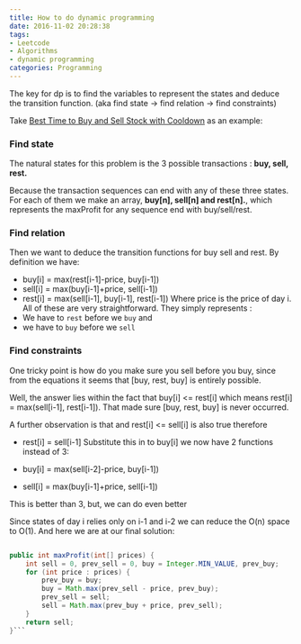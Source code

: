 ```yaml
---
title: How to do dynamic programming
date: 2016-11-02 20:28:38
tags:
- Leetcode
- Algorithms
- dynamic programming
categories: Programming
---
```

The key for dp is to find the variables to represent the states and deduce the transition function. (aka find state -> find relation -> find constraints)
<!-- more -->

Take [Best Time to Buy and Sell Stock with Cooldown](https://leetcode.com/problems/best-time-to-buy-and-sell-stock-with-cooldown/) as an example:

### Find state
The natural states for this problem is the 3 possible transactions : **buy, sell, rest.**

Because the transaction sequences can end with any of these three states. For each of them we make an array, **buy[n], sell[n] and rest[n].**, which represents the maxProfit for any sequence end with buy/sell/rest.

### Find relation
Then we want to deduce the transition functions for buy sell and rest. By definition we have:

- buy[i]  = max(rest[i-1]-price, buy[i-1])
- sell[i] = max(buy[i-1]+price, sell[i-1])
- rest[i] = max(sell[i-1], buy[i-1], rest[i-1])
Where price is the price of day i. All of these are very straightforward. They simply represents :
- We have to `rest` before we `buy` and
- we have to `buy` before we `sell`

### Find constraints
One tricky point is how do you make sure you sell before you buy, since from the equations it seems that [buy, rest, buy] is entirely possible.

Well, the answer lies within the fact that buy[i] <= rest[i] which means rest[i] = max(sell[i-1], rest[i-1]). That made sure [buy, rest, buy] is never occurred.

A further observation is that and rest[i] <= sell[i] is also true therefore

- rest[i] = sell[i-1]
Substitute this in to buy[i] we now have 2 functions instead of 3:

- buy[i] = max(sell[i-2]-price, buy[i-1])
- sell[i] = max(buy[i-1]+price, sell[i-1])

This is better than 3, but, we can do even better

Since states of day i relies only on i-1 and i-2 we can reduce the O(n) space to O(1). And here we are at our final solution:

```Java

public int maxProfit(int[] prices) {
    int sell = 0, prev_sell = 0, buy = Integer.MIN_VALUE, prev_buy;
    for (int price : prices) {
        prev_buy = buy;
        buy = Math.max(prev_sell - price, prev_buy);
        prev_sell = sell;
        sell = Math.max(prev_buy + price, prev_sell);
    }
    return sell;
}```
